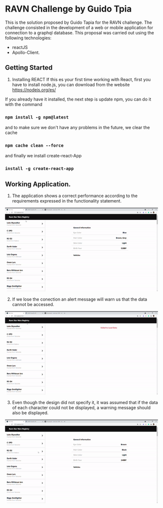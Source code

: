 # RAVN Challenge by Guido Tpia

This is the solution proposed by Guido Tapia for the RAVN challenge.
The challenge consisted in the development of a web or mobile application for connection to a graphql database.
This proposal was carried out using the following technologies: 

- reactJS 
- Apollo-Client.

## Getting Started

1. Installing REACT
If this es your first time working with React, first you have to install node.js, you can download from the website https://nodejs.org/es/

If you already have it installed, the next step is update npm, you can do it with the command
### `npm install -g npm@latest`
and to make sure we don't have any problems in the future, we clear the cache
### `npm cache clean --force`

and finally we install create-react-App
### `install -g create-react-app`

## Working Application.

1. The application shows a correct performance according to the requirements expressed in the functionality statement.


![](RAVN-working.gif)


2. If we lose the conection an alert message will warn us that the data cannot be accessed.


![](RAVN-fail-2.gif)


3. Even though the design did not specify it, it was assumed that if the data of each character could not be displayed, a warning message should also be displayed.


![](RAVN-fail-1.gif)
